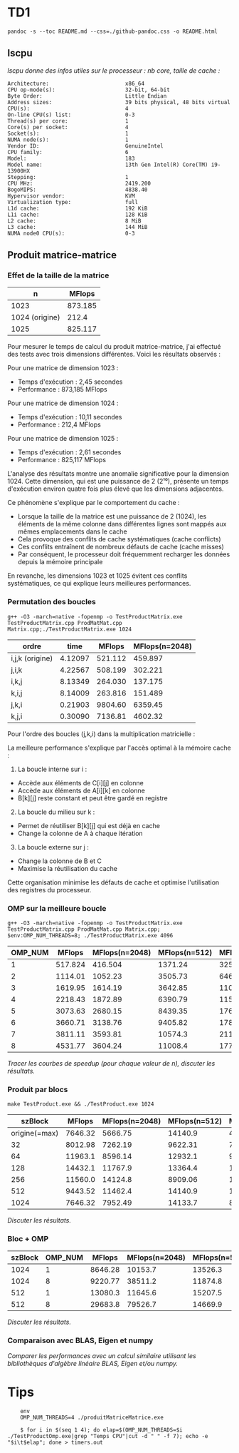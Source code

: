 
# TD1

`pandoc -s --toc README.md --css=./github-pandoc.css -o README.html`

## lscpu

*lscpu donne des infos utiles sur le processeur : nb core, taille de cache :*

```
Architecture:                        x86_64
CPU op-mode(s):                      32-bit, 64-bit
Byte Order:                          Little Endian
Address sizes:                       39 bits physical, 48 bits virtual
CPU(s):                              4
On-line CPU(s) list:                 0-3
Thread(s) per core:                  1
Core(s) per socket:                  4
Socket(s):                           1
NUMA node(s):                        1
Vendor ID:                           GenuineIntel
CPU family:                          6
Model:                               183
Model name:                          13th Gen Intel(R) Core(TM) i9-13900HX
Stepping:                            1
CPU MHz:                             2419.200
BogoMIPS:                            4838.40
Hypervisor vendor:                   KVM
Virtualization type:                 full
L1d cache:                           192 KiB
L1i cache:                           128 KiB
L2 cache:                            8 MiB
L3 cache:                            144 MiB
NUMA node0 CPU(s):                   0-3
```


## Produit matrice-matrice

### Effet de la taille de la matrice

  n            | MFlops
---------------|--------
1023           | 873.185
1024 (origine) | 212.4
1025           | 825.117

Pour mesurer le temps de calcul du produit matrice-matrice, j'ai effectué des tests avec trois dimensions différentes. Voici les résultats observés :

Pour une matrice de dimension 1023 :
- Temps d'exécution : 2,45 secondes
- Performance : 873,185 MFlops

Pour une matrice de dimension 1024 :
- Temps d'exécution : 10,11 secondes
- Performance : 212,4 MFlops

Pour une matrice de dimension 1025 :
- Temps d'exécution : 2,61 secondes
- Performance : 825,117 MFlops

L'analyse des résultats montre une anomalie significative pour la dimension 1024. Cette dimension, qui est une puissance de 2 (2¹⁰), présente un temps d'exécution environ quatre fois plus élevé que les dimensions adjacentes.

Ce phénomène s'explique par le comportement du cache :
- Lorsque la taille de la matrice est une puissance de 2 (1024), les éléments de la même colonne dans différentes lignes sont mappés aux mêmes emplacements dans le cache
- Cela provoque des conflits de cache systématiques (cache conflicts)
- Ces conflits entraînent de nombreux défauts de cache (cache misses)
- Par conséquent, le processeur doit fréquemment recharger les données depuis la mémoire principale

En revanche, les dimensions 1023 et 1025 évitent ces conflits systématiques, ce qui explique leurs meilleures performances.

### Permutation des boucles

`g++ -O3 -march=native -fopenmp -o TestProductMatrix.exe TestProductMatrix.cpp ProdMatMat.cpp Matrix.cpp;./TestProductMatrix.exe 1024`


  ordre           | time    | MFlops  | MFlops(n=2048)
------------------|---------|---------|----------------
i,j,k (origine)   | 4.12097 | 521.112 |   459.897
j,i,k             | 4.22567 | 508.199 |   302.221
i,k,j             | 8.13349 | 264.030 |   137.175
k,i,j             | 8.14009 | 263.816 |   151.489
j,k,i             | 0.21903 | 9804.60 |   6359.45
k,j,i             | 0.30090 | 7136.81 |   4602.32


Pour l'ordre des boucles (j,k,i) dans la multiplication matricielle :

La meilleure performance s'explique par l'accès optimal à la mémoire cache :

1. La boucle interne sur i :
- Accède aux éléments de C[i][j] en colonne
- Accède aux éléments de A[i][k] en colonne
- B[k][j] reste constant et peut être gardé en registre

2. La boucle du milieu sur k :
- Permet de réutiliser B[k][j] qui est déjà en cache
- Change la colonne de A à chaque itération

3. La boucle externe sur j :
- Change la colonne de B et C
- Maximise la réutilisation du cache

Cette organisation minimise les défauts de cache et optimise l'utilisation des registres du processeur.



### OMP sur la meilleure boucle

`g++ -O3 -march=native -fopenmp -o TestProductMatrix.exe TestProductMatrix.cpp ProdMatMat.cpp Matrix.cpp; $env:OMP_NUM_THREADS=8; ./TestProductMatrix.exe 4096`

  OMP_NUM   | MFlops  | MFlops(n=2048) | MFlops(n=512)  | MFlops(n=4096)
------------|---------|----------------|----------------|---------------
1           | 517.824 |    416.504     |    1371.24     |   325.653
2           | 1114.01 |    1052.23     |    3505.73     |   646.478
3           | 1619.95 |    1614.19     |    3642.85     |   1106.15
4           | 2218.43 |    1872.89     |    6390.79     |   1158.46
5           | 3073.63 |    2680.15     |    8439.35     |   1769.36
6           | 3660.71 |    3138.76     |    9405.82     |   1783.31
7           | 3811.11 |    3593.81     |    10574.3     |   2118.57
8           | 4531.77 |    3604.24     |    11008.4     |   1773.54    

*Tracer les courbes de speedup (pour chaque valeur de n), discuter les résultats.*



### Produit par blocs

`make TestProduct.exe && ./TestProduct.exe 1024`

  szBlock      | MFlops  | MFlops(n=2048) | MFlops(n=512)  | MFlops(n=4096)
---------------|---------|----------------|----------------|---------------
origine(=max)  | 7646.32 |    5666.75     |    14140.9     |    4476.68
32             | 8012.98 |    7262.19     |    9622.31     |    7626.21
64             | 11963.1 |    8596.14     |    12932.1     |    9353.76
128            | 14432.1 |    11767.9     |    13364.4     |    10903.7
256            | 11560.0 |    14124.8     |    8909.06     |    12784.5
512            | 9443.52 |    11462.4     |    14140.9     |    11876.3
1024           | 7646.32 |    7952.49     |    14133.7     |    8251.09

*Discuter les résultats.*



### Bloc + OMP


  szBlock      | OMP_NUM | MFlops  | MFlops(n=2048) | MFlops(n=512)  | MFlops(n=4096)|
---------------|---------|---------|----------------|----------------|---------------|
1024           |  1      | 8646.28 |    10153.7     |    13526.3     |    8985.32    |
1024           |  8      | 9220.77 |    38511.2     |    11874.8     |    39077.4    |
512            |  1      | 13080.3 |    11645.6     |    15207.5     |    13433.5    |
512            |  8      | 29683.8 |    79526.7     |    14669.9     |    95307.6    |

*Discuter les résultats.*


### Comparaison avec BLAS, Eigen et numpy

*Comparer les performances avec un calcul similaire utilisant les bibliothèques d'algèbre linéaire BLAS, Eigen et/ou numpy.*


# Tips

```
	env
	OMP_NUM_THREADS=4 ./produitMatriceMatrice.exe
```

```
    $ for i in $(seq 1 4); do elap=$(OMP_NUM_THREADS=$i ./TestProductOmp.exe|grep "Temps CPU"|cut -d " " -f 7); echo -e "$i\t$elap"; done > timers.out
```
